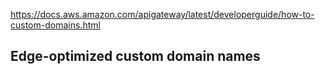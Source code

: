 https://docs.aws.amazon.com/apigateway/latest/developerguide/how-to-custom-domains.html

## Edge-optimized custom domain names